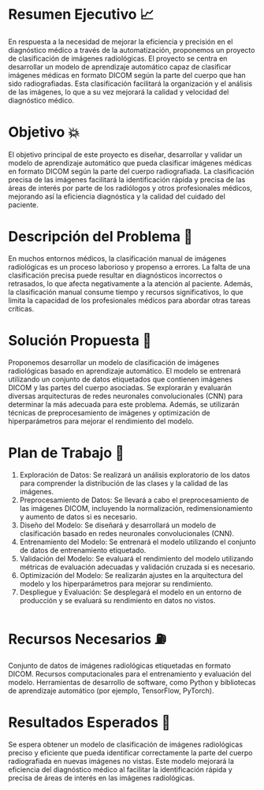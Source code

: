 # Resumen Ejecutivo :chart_with_upwards_trend:
En respuesta a la necesidad de mejorar la eficiencia y precisión en el diagnóstico médico a través de la automatización, proponemos un proyecto de clasificación de imágenes radiológicas. El proyecto se centra en desarrollar un modelo de aprendizaje automático capaz de clasificar imágenes médicas en formato DICOM según la parte del cuerpo que han sido radiografiadas. Esta clasificación facilitará la organización y el análisis de las imágenes, lo que a su vez mejorará la calidad y velocidad del diagnóstico médico.

# Objetivo :boom:
El objetivo principal de este proyecto es diseñar, desarrollar y validar un modelo de aprendizaje automático que pueda clasificar imágenes médicas en formato DICOM según la parte del cuerpo radiografiada. La clasificación precisa de las imágenes facilitará la identificación rápida y precisa de las áreas de interés por parte de los radiólogos y otros profesionales médicos, mejorando así la eficiencia diagnóstica y la calidad del cuidado del paciente.

# Descripción del Problema :syringe:
En muchos entornos médicos, la clasificación manual de imágenes radiológicas es un proceso laborioso y propenso a errores. La falta de una clasificación precisa puede resultar en diagnósticos incorrectos o retrasados, lo que afecta negativamente a la atención al paciente. Además, la clasificación manual consume tiempo y recursos significativos, lo que limita la capacidad de los profesionales médicos para abordar otras tareas críticas.

# Solución Propuesta :dart:
Proponemos desarrollar un modelo de clasificación de imágenes radiológicas basado en aprendizaje automático. El modelo se entrenará utilizando un conjunto de datos etiquetados que contienen imágenes DICOM y las partes del cuerpo asociadas. Se explorarán y evaluarán diversas arquitecturas de redes neuronales convolucionales (CNN) para determinar la más adecuada para este problema. Además, se utilizarán técnicas de preprocesamiento de imágenes y optimización de hiperparámetros para mejorar el rendimiento del modelo.

# Plan de Trabajo :vertical_traffic_light:
1. Exploración de Datos: Se realizará un análisis exploratorio de los datos para comprender la distribución de las clases y la calidad de las imágenes.
2. Preprocesamiento de Datos: Se llevará a cabo el preprocesamiento de las imágenes DICOM, incluyendo la normalización, redimensionamiento y aumento de datos si es necesario.
3. Diseño del Modelo: Se diseñará y desarrollará un modelo de clasificación basado en redes neuronales convolucionales (CNN).
4. Entrenamiento del Modelo: Se entrenará el modelo utilizando el conjunto de datos de entrenamiento etiquetado.
5. Validación del Modelo: Se evaluará el rendimiento del modelo utilizando métricas de evaluación adecuadas y validación cruzada si es necesario.
6. Optimización del Modelo: Se realizarán ajustes en la arquitectura del modelo y los hiperparámetros para mejorar su rendimiento.
7. Despliegue y Evaluación: Se desplegará el modelo en un entorno de producción y se evaluará su rendimiento en datos no vistos.

# Recursos Necesarios :fuelpump:
Conjunto de datos de imágenes radiológicas etiquetadas en formato DICOM.
Recursos computacionales para el entrenamiento y evaluación del modelo.
Herramientas de desarrollo de software, como Python y bibliotecas de aprendizaje automático (por ejemplo, TensorFlow, PyTorch).

# Resultados Esperados :memo:
Se espera obtener un modelo de clasificación de imágenes radiológicas preciso y eficiente que pueda identificar correctamente la parte del cuerpo radiografiada en nuevas imágenes no vistas. Este modelo mejorará la eficiencia del diagnóstico médico al facilitar la identificación rápida y precisa de áreas de interés en las imágenes radiológicas.
